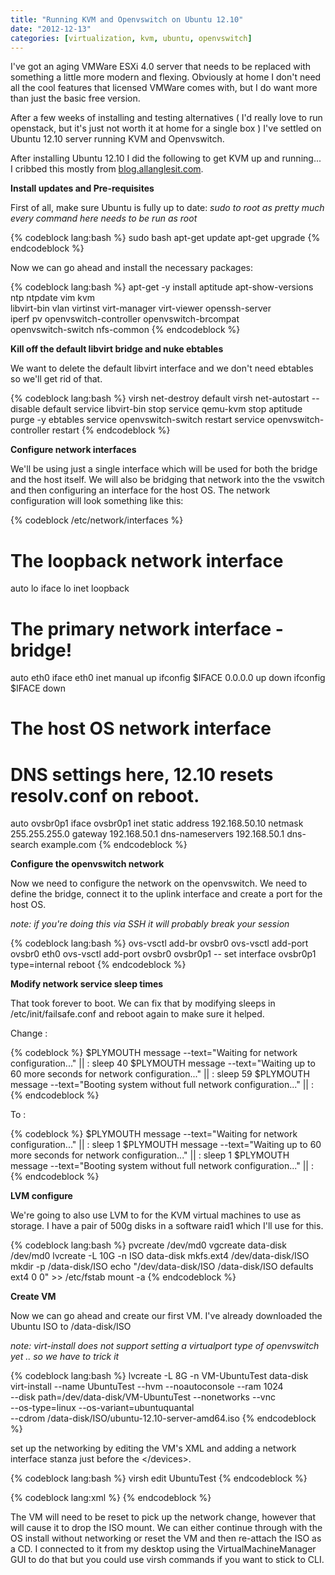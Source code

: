 ```yaml
---
title: "Running KVM and Openvswitch on Ubuntu 12.10"
date: "2012-12-13"
categories: [virtualization, kvm, ubuntu, openvswitch] 
---
```



I've got an aging VMWare ESXi 4.0 server that needs to be replaced with something a little more modern and flexing.   Obviously at home I don't need all the cool features that licensed VMWare comes with,  but I do want more than just the basic free version.


After a few weeks of installing and testing alternatives  ( I'd really love to run openstack,  but it's just not worth it at home for a single box ) I've settled on Ubuntu 12.10 server running KVM and Openvswitch.


After installing Ubuntu 12.10 I did the following to get KVM up and running...   I cribbed this mostly from [blog.allanglesit.com](http://blog.allanglesit.com/2012/10/linux-kvm-ubuntu-12-10-with-openvswitch/).


<!--more-->

**Install updates and Pre-requisites**


First of all, make sure Ubuntu is fully up to date:
*sudo to root as pretty much every command here needs to be run as root*

{% codeblock lang:bash %}
sudo bash
apt-get update
apt-get upgrade
{% endcodeblock %}

Now we can go ahead and install the necessary packages:


{% codeblock lang:bash %}
apt-get -y install aptitude apt-show-versions ntp ntpdate vim kvm \
 libvirt-bin vlan virtinst virt-manager virt-viewer openssh-server \
 iperf pv openvswitch-controller openvswitch-brcompat \
 openvswitch-switch nfs-common 
{% endcodeblock %}

**Kill off the default libvirt bridge and nuke ebtables**


We want to delete the default libvirt interface and we don't need ebtables so we'll get rid of that.

{% codeblock lang:bash %}
virsh net-destroy default
virsh net-autostart --disable default
service libvirt-bin stop
service qemu-kvm stop
aptitude purge -y ebtables
service openvswitch-switch restart
service openvswitch-controller restart
{% endcodeblock %}

**Configure network interfaces**

We'll be using just a single interface which will be used for both the bridge and the host itself.    We will also be bridging that network into the the vswitch and then configuring an interface for the host OS.    The network configuration will look something like this:


{% codeblock /etc/network/interfaces %}
# The loopback network interface
auto lo
iface lo inet loopback

# The primary network interface - bridge!
auto eth0
iface eth0 inet manual
up ifconfig $IFACE 0.0.0.0 up
down ifconfig $IFACE down
    
# The host OS network interface
# DNS settings here,  12.10 resets resolv.conf on reboot.
auto ovsbr0p1
iface ovsbr0p1 inet static
address 192.168.50.10
netmask 255.255.255.0
gateway 192.168.50.1
dns-nameservers 192.168.50.1
dns-search example.com
{% endcodeblock %}

**Configure the openvswitch network**


Now we need to configure the network on the openvswitch.     We need to define the bridge, connect it to the uplink interface and create a port for the host OS.


*note: if you're doing this via SSH it will probably break your session*

{% codeblock lang:bash %}
ovs-vsctl add-br ovsbr0
ovs-vsctl add-port ovsbr0 eth0
ovs-vsctl add-port ovsbr0 ovsbr0p1 -- set interface ovsbr0p1 type=internal
reboot
{% endcodeblock %}

**Modify network service sleep times**


That took forever to boot.    We can fix that by modifying sleeps in /etc/init/failsafe.conf and reboot again to make sure it helped.


Change :

{% codeblock %}
$PLYMOUTH message --text="Waiting for network configuration..." || :
sleep 40
$PLYMOUTH message --text="Waiting up to 60 more seconds for network configuration..." || :
sleep 59
$PLYMOUTH message --text="Booting system without full network configuration..." || :
{% endcodeblock %}

To :

{% codeblock %}
$PLYMOUTH message --text="Waiting for network configuration..." || :
sleep 1
$PLYMOUTH message --text="Waiting up to 60 more seconds for network configuration..." || :
sleep 1
$PLYMOUTH message --text="Booting system without full network configuration..." || :
{% endcodeblock %}


**LVM configure**


We're going to also use LVM to for the KVM virtual machines to use as storage.    I have a pair of 500g disks in a software raid1 which I'll use for this.

{% codeblock lang:bash %}
pvcreate /dev/md0
vgcreate data-disk /dev/md0
lvcreate -L 10G -n ISO data-disk
mkfs.ext4 /dev/data-disk/ISO
mkdir -p /data-disk/ISO
echo "/dev/data-disk/ISO /data-disk/ISO	defaults	ext4	0 0" >> /etc/fstab
mount -a
{% endcodeblock %}

**Create VM**


Now we can go ahead and create our first VM.   I've already downloaded the Ubuntu ISO to /data-disk/ISO 


*note: virt-install does not support setting a virtualport type of openvswitch yet .. so we have to trick it*

{% codeblock lang:bash %}
lvcreate -L 8G -n VM-UbuntuTest data-disk
virt-install --name UbuntuTest --hvm --noautoconsole --ram 1024 \
--disk path=/dev/data-disk/VM-UbuntuTest --nonetworks --vnc \
--os-type=linux --os-variant=ubuntuquantal \
--cdrom /data-disk/ISO/ubuntu-12.10-server-amd64.iso
{% endcodeblock %}

set up the networking by editing the VM's XML and adding a network interface stanza just before the \</devices\>.

{% codeblock lang:bash %}
virsh edit UbuntuTest
{% endcodeblock %} 

{% codeblock lang:xml %}
<interface type='bridge'>
 <source bridge='ovsbr0'/>
 <virtualport type='openvswitch' />
 <model type='virtio'/>
</interface>
{% endcodeblock %} 
   
The VM will need to be reset to pick up the network change,  however that will cause it to drop the ISO mount.  We can either continue through with the OS install without networking or reset the VM and then re-attach the ISO as a CD.    I connected to it from my desktop using the VirtualMachineManager GUI to do that but you could use virsh commands if you want to stick to CLI.

